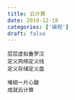 ```yaml
---
title: 云计算
date: 2019-12-18
categories: ['编程']
draft: false
---
```


```
层层虚拟叠罗汉
定义网络定义线
定义存储定义盘

堆砌一片心酸
成就云计算
```